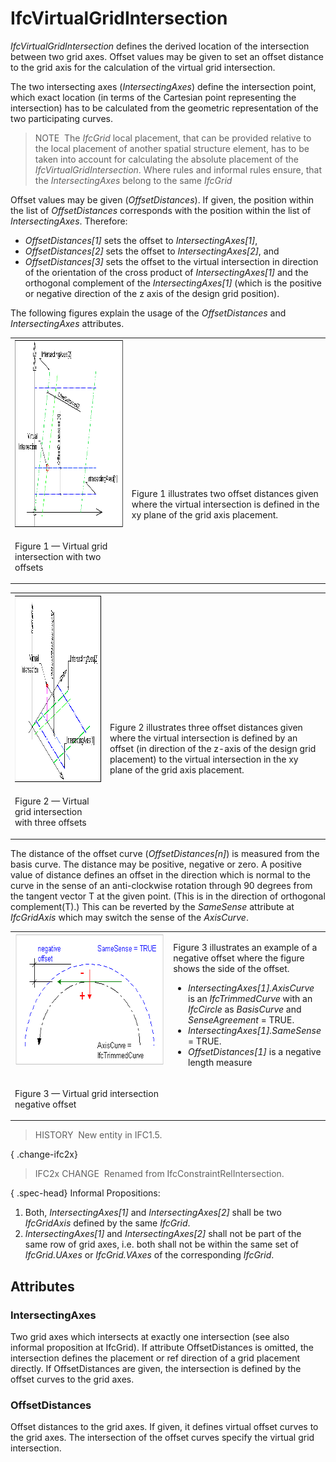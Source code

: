 # IfcVirtualGridIntersection

_IfcVirtualGridIntersection_ defines the derived location of the intersection between two grid axes. Offset values may be given to set an offset distance to the grid axis for the calculation of the virtual grid intersection.

The two intersecting axes (_IntersectingAxes_) define the intersection point, which exact location (in terms of the Cartesian point representing the intersection) has to be calculated from the geometric representation of the two participating curves.

> NOTE&nbsp; The _IfcGrid_ local placement, that can be provided relative to the local placement of another spatial structure element, has to be taken into account for calculating the absolute placement of the _IfcVirtualGridIntersection_. Where rules and informal rules ensure, that the _IntersectingAxes_ belong to the same _IfcGrid_

Offset values may be given (_OffsetDistances_). If given, the position within the list of _OffsetDistances_ corresponds with the position within the list of _IntersectingAxes_. Therefore:

* _OffsetDistances[1]_ sets the offset to _IntersectingAxes[1]_,
* _OffsetDistances[2]_ sets the offset to _IntersectingAxes[2]_, and
* _OffsetDistances[3]_ sets the offset to the virtual intersection in direction of the orientation of the cross product of _IntersectingAxes[1]_ and the orthogonal complement of the _IntersectingAxes[1]_ (which is the positive or negative direction of the z axis of the design grid position).

The following figures explain the usage of the _OffsetDistances_ and _IntersectingAxes_ attributes.

<table cellpadding="2" cellspacing="2">
<tr valign="top"><td align="left" valign="top"><img src="../../../../figures/ifcvirtualgridintersection-layout1.gif" alt="2D offsets" border="0" height="300" width="400"></td>
<td style="vertical-align:bottom">
<p class="small">Figure 1 illustrates two offset distances given where the virtual intersection is defined in the xy plane of the grid axis placement.</p>
</td>
</tr>
<tr><td><p class="figure">Figure 1 &mdash; Virtual grid intersection with two offsets</p></td>
<td>&nbsp;</td></tr>
</table>

<table cellpadding="2" cellspacing="2"><tr valign="top"><td align="left" valign="top"><img src="../../../../figures/ifcvirtualgridintersection-layout2.gif" alt="3D offsets" border="0" height="300" width="400"></td>
<td style="vertical-align:bottom">
<p class="small">Figure 2 illustrates three offset distances given where the virtual intersection is defined by an offset (in direction of the
z-axis of the design grid placement) to the virtual intersection in the xy plane of the grid axis placement.</p>
</td>
</tr>
<tr><td><p class="figure">Figure 2 &mdash; Virtual grid intersection with three offsets</p></td>
<td>&nbsp;</td></tr>
</table>

The distance of the offset curve (_OffsetDistances[n]_) is measured from the basis curve. The distance may be positive, negative or zero. A positive value of distance defines an offset in the direction which is normal to the curve in the sense of an anti-clockwise rotation through 90 degrees from the tangent vector T at the given point. (This is in the direction of orthogonal complement(T).) This can be reverted by the _SameSense_ attribute at _IfcGridAxis_ which may switch the sense of the _AxisCurve_.

<table cellpadding="2" cellspacing="2">
<tr><td align="left" valign="top" width="400"><img src="../../../../figures/ifcvirtualgridintersection-offset1.gif" alt="offset direction" border="0" height="211" width="306"></td>
<td style="vertical-align:bottom">
<p class="small">Figure 3 illustrates an example of a negative offset where the figure shows the side of the offset.</p>
<ul>
<li class="small"><em>IntersectingAxes[1].AxisCurve</em> is an
<em>IfcTrimmedCurve</em> with an <em>IfcCircle</em> as
<em>BasisCurve</em> and <em>SenseAgreement</em> = TRUE.</li>
<li class="small"><em>IntersectingAxes[1].SameSense</em> = TRUE.</li>
<li class="small"><em>OffsetDistances[1]</em> is a negative length measure</li>
</ul>
</td>
</tr>
<tr><td><p class="figure">Figure 3 &mdash; Virtual grid intersection negative offset</p></td>
<td>&nbsp;</td></tr>
</table>

> HISTORY&nbsp; New entity in IFC1.5.

{ .change-ifc2x}
> IFC2x CHANGE&nbsp; Renamed from IfcConstraintRelIntersection.

{ .spec-head}
Informal Propositions:

1. Both, _IntersectingAxes[1]_ and _IntersectingAxes[2]_ shall be two _IfcGridAxis_ defined by the same _IfcGrid_.
2. _IntersectingAxes[1]_ and _IntersectingAxes[2]_ shall not be part of the same row of grid axes, i.e. both shall not be within the same set of _IfcGrid.UAxes_ or _IfcGrid.VAxes_ of the corresponding _IfcGrid_.

## Attributes

### IntersectingAxes
Two grid axes which intersects at exactly one intersection (see also informal proposition at IfcGrid). If attribute OffsetDistances is omitted, the intersection defines the placement or ref direction of a grid placement directly. If OffsetDistances are given, the intersection is defined by the offset curves to the grid axes.

### OffsetDistances
Offset distances to the grid axes. If given, it defines virtual offset curves to the grid axes. The intersection of the offset curves specify the virtual grid intersection.
